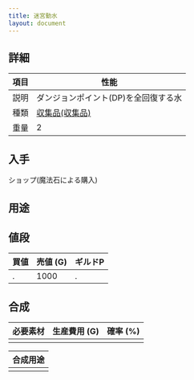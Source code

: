 ```yaml
---
title: 迷宮動水
layout: document
---
```

## 詳細


|項目|性能|
|---|---|
|説明|ダンジョンポイント(DP)を全回復する水|
|種類|[収集品(収集品)](収集品(収集品))|
|重量|2|

## 入手

ショップ(魔法石による購入)

## 用途


## 値段


|買値|売値 (G)|ギルドP|
|---|---|---|
|.|1000|.|

## 合成


|必要素材|生産費用 (G)|確率 (%)|
|---|---|---|
||||


|合成用途|
|---|
||

